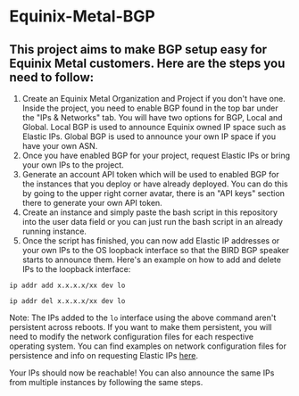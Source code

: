 # Equinix-Metal-BGP

## This project aims to make BGP setup easy for Equinix Metal customers. Here are the steps you need to follow:

1. Create an Equinix Metal Organization and Project if you don't have one. Inside the project, you need to enable BGP found in the top bar under the "IPs & Networks" tab. You will have two options for BGP, Local and Global. Local BGP is used to announce Equinix owned IP space such as Elastic IPs. Global BGP is used to announce your own IP space if you have your own ASN.
2. Once you have enabled BGP for your project, request Elastic IPs or bring your own IPs to the project.
3. Generate an account API token which will be used to enabled BGP for the instances that you deploy or have already deployed. You can do this by going to the upper right corner avatar, there is an "API keys" section there to generate your own API token.
4. Create an instance and simply paste the bash script in this repository into the user data field or you can just run the bash script in an already running instance.
5. Once the script has finished, you can now add Elastic IP addresses or your own IPs to the OS loopback interface so that the BIRD BGP speaker starts to announce them. Here's an example on how to add and delete IPs to the loopback interface:

`ip addr add x.x.x.x/xx dev lo`

`ip addr del x.x.x.x/xx dev lo`

Note: The IPs added to the `lo` interface using the above command aren't persistent across reboots. If you want to make them persistent, you will need to modify the network configuration files for each respective operating system. You can find examples on network configuration files for persistence and info on requesting Elastic IPs [here](https://metal.equinix.com/developers/docs/networking/elastic-ips/).

Your IPs should now be reachable! You can also announce the same IPs from multiple instances by following the same steps.
